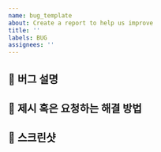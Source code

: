```yaml
---
name: bug_template
about: Create a report to help us improve
title: ''
labels: BUG
assignees: ''
---
```


## 🐛 **버그 설명**

## 🚦 **제시 혹은 요청하는 해결 방법**

## 🌄 **스크린샷**

<!---
## 🍟 **추가 내용**

--->
